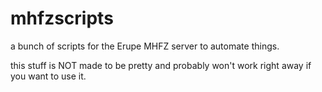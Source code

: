 # mhfzscripts

a bunch of scripts for the Erupe MHFZ server to automate things.

this stuff is NOT made to be pretty and probably won't work right away if you want to use it.

